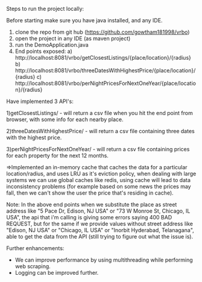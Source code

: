 Steps to run the project locally:

Before starting make sure you have java installed, and any IDE.

1) clone the repo from git hub (https://github.com/gowtham181998/vrbo)
2) open the project in any IDE (as maven project)
3) run the DemoApplication.java
4) End points exposed:
   a) http://localhost:8081/vrbo/getClosestListings/{place/location}/{radius}
   b) http://localhost:8081/vrbo/threeDatesWithHighestPrice/{place/location}/{radius}
   c) http://localhost:8081/vrbo/perNightPricesForNextOneYear/{place/location}/{radius}

Have implemented 3 API's:

1)getClosestListings/ - will return a csv file when you hit the end point from browser, with some info for each nearby
place.

2)threeDatesWithHighestPrice/ - will return a csv file containing three dates with the highest price.

3)perNightPricesForNextOneYear/ - will return a csv file containing prices for each property for the next 12 months.

=>Implemented an in-memory cache that caches the data for a particular location/radius, and uses LRU as it's eviction
policy, when dealing with large systems we can use global caches like redis, using cache will lead to data inconsistency
problems (for example based on some news the prices may fall, then we can't show the user the price that's residing in
cache).

Note:
In the above end points when we substitute the place as street address like "5 Pace Dr, Edison, NJ USA" or "73 W Monroe
St, Chicago, IL USA", the api that i'm calling is giving some errors saying 400 BAD REQUEST, but for the same if we
provide values without street address like "Edison, NJ USA" or "Chicago, IL USA" or "Inorbit Hyderabad, Telanagana",
able to get the data from the API (still trying to figure out what the issue is).

Further enhancements:

* We can improve performance by using multithreading while performing web scraping.
* Logging can be improved further.